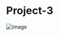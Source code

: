 # Project-3
![image](https://github.com/mandycisler/Project-3/assets/98859030/accf00fe-c8d0-452b-baa7-9484c9306f72)
